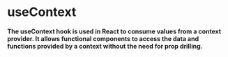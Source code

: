 # useContext

**The useContext hook is used in React to consume values from a context provider. It allows functional components to access the data and functions provided by a context without the need for prop drilling.**
